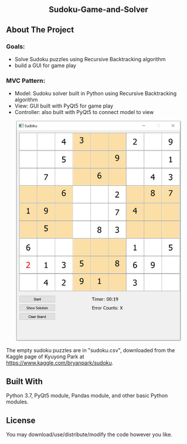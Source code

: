 
<!-- PROJECT LOGO -->
<h2 align="center">Sudoku-Game-and-Solver</h2>

<!-- ABOUT THE PROJECT -->
## About The Project

### Goals:
* Solve Sudoku puzzles using Recursive Backtracking algorithm
* build a GUI for game play

### MVC Pattern:
* Model: Sudoku solver built in Python using Recursive Backtracking algorithm
* View: GUI built with PyQt5 for game play
* Controller: also built with PyQt5 to connect model to view

<p align="center">
  <a href="https://github.com/othneildrew/Best-README-Template">
    <img src="images/sudoku_gui.JPG" alt="Sudoku GUI Capture" width="450" height="600">
  </a>
</p>

The empty sudoku puzzles are in "sudoku.csv", downloaded from the Kaggle page of Kyuyong Park at https://www.kaggle.com/bryanpark/sudoku.
## Built With
Python 3.7, PyQt5 module, Pandas module, and other basic Python modules.

## License
You may download/use/distribute/modify the code however you like.

